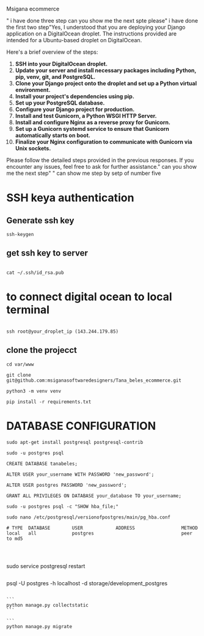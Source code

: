 Msigana ecommerce

"
i have done three step can you show me the next spte please"
i have done the first two step"Yes, I understood that you are deploying your Django application on a DigitalOcean droplet. The instructions provided are intended for a Ubuntu-based droplet on DigitalOcean. 

Here's a brief overview of the steps:

1. **SSH into your DigitalOcean droplet.**
2. **Update your server and install necessary packages including Python, pip, venv, git, and PostgreSQL.**
3. **Clone your Django project onto the droplet and set up a Python virtual environment.**
4. **Install your project's dependencies using pip.**
5. **Set up your PostgreSQL database.**
6. **Configure your Django project for production.**
7. **Install and test Gunicorn, a Python WSGI HTTP Server.**
8. **Install and configure Nginx as a reverse proxy for Gunicorn.**
9. **Set up a Gunicorn systemd service to ensure that Gunicorn automatically starts on boot.**
10. **Finalize your Nginx configuration to communicate with Gunicorn via Unix sockets.**

Please follow the detailed steps provided in the previous responses. If you encounter any issues, feel free to ask for further assistance."
can you show me the next step"
" can show me step by setp of number five 


# SSH keya authentication

## Generate ssh key

```
ssh-keygen
```

## get ssh key to server

```

cat ~/.ssh/id_rsa.pub

```

# to connect digital ocean to local terminal 

```

ssh root@your_droplet_ip (143.244.179.85)

```


## clone the projecct 

```
cd var/www 
```

```
git clone git@github.com:msiganasoftwaredesigners/Tana_beles_ecommerce.git

```

```
python3 -m venv venv
```

```
pip install -r requirements.txt
```

# DATABASE CONFIGURATION

```
sudo apt-get install postgresql postgresql-contrib
```

```
sudo -u postgres psql
```

```
CREATE DATABASE tanabeles;
```

```
ALTER USER your_username WITH PASSWORD 'new_password';
```

```
ALTER USER postgres PASSWORD 'new_password';
```

```
GRANT ALL PRIVILEGES ON DATABASE your_database TO your_username;
```

```
sudo -u postgres psql -c "SHOW hba_file;"
```

```
sudo nano /etc/postgresql/versionofpostgres/main/pg_hba.conf
```

```
# TYPE  DATABASE        USER            ADDRESS                 METHOD
local   all             postgres                                peer to md5




```
sudo service postgresql restart
```

```
psql -U postgres -h localhost -d storage/development_postgres
````

```
python manage.py collectstatic
```

```
python manage.py migrate    